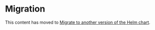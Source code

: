 # Migration

This content has moved to [Migrate to another version of the Helm chart](https://grafana.com/docs/grafana-cloud/monitor-infrastructure/kubernetes-monitoring/configuration/helm-chart-config/helm-chart/migrate-helm-chart/).